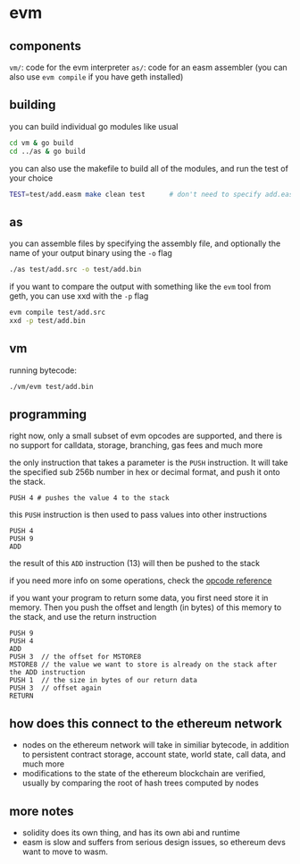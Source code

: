 evm
===

components
----------

`vm/`: code for the evm interpreter
`as/`: code for an easm assembler (you can also use `evm compile` if you have geth installed)

building
--------

you can build individual go modules like usual

```sh
cd vm & go build
cd ../as & go build
```

you can also use the makefile to build all of the modules, and run the test of your choice

```sh
TEST=test/add.easm make clean test      # don't need to specify add.easm, it is the default test
```

as
----

you can assemble files by specifying the assembly file, and optionally the name of your output binary using the `-o` flag

```sh
./as test/add.src -o test/add.bin
```

if you want to compare the output with something like the `evm` tool from geth, you can use xxd with the `-p` flag

```sh
evm compile test/add.src
xxd -p test/add.bin
```

vm
---

running bytecode:

```sh
./vm/evm test/add.bin
```

programming
-----------

right now, only a small subset of evm opcodes are supported, and there is no support for calldata, storage, branching, gas fees and much more

the only instruction that takes a parameter is the `PUSH` instruction. It will take the specified sub 256b number in hex or decimal format, and push it onto the stack.

```
PUSH 4 # pushes the value 4 to the stack
```

this `PUSH` instruction is then used to pass values into other instructions

```
PUSH 4
PUSH 9
ADD
```

the result of this `ADD` instruction (13) will then be pushed to the stack 

if you need more info on some operations, check the [opcode reference](https://ethereum.org/en/developers/docs/evm/opcodes)

if you want your program to return some data, you first need store it in memory. Then you push the offset and length (in bytes) of this memory to the stack, and use the return instruction

```
PUSH 9
PUSH 4
ADD
PUSH 3  // the offset for MSTORE8
MSTORE8 // the value we want to store is already on the stack after the ADD instruction
PUSH 1  // the size in bytes of our return data
PUSH 3  // offset again
RETURN 
```

how does this connect to the ethereum network
---------------------------------------------

- nodes on the ethereum network will take in similiar bytecode, in addition to persistent contract storage, account state, world state, call data, and much more
- modifications to the state of the ethereum blockchain are verified, usually by comparing the root of hash trees computed by nodes 

more notes
----------

- solidity does its own thing, and has its own abi and runtime
- easm is slow and suffers from serious design issues, so ethereum devs want to move to wasm.
